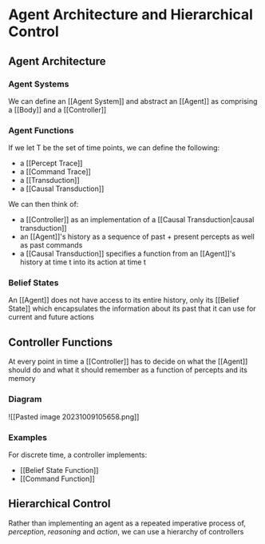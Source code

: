 # Agent Architecture and Hierarchical Control
## Agent Architecture
### Agent Systems
We can define an [[Agent System]] and abstract an [[Agent]] as comprising a [[Body]] and a [[Controller]]
### Agent Functions
If we let T be the set of time points, we can define the following:
- a [[Percept Trace]]
- a [[Command Trace]]
- a [[Transduction]]
- a [[Causal Transduction]]

We can then think of:
- a [[Controller]] as an implementation of a [[Causal Transduction|causal transduction]] 
- an [[Agent]]'s history as a sequence of past + present percepts as well as past commands
- a [[Causal Transduction]] specifies a function from an [[Agent]]'s history at time t into its action at time t
### Belief States
An [[Agent]] does not have access to its entire history, only its [[Belief State]] which encapsulates the information about its past that it can use for current and future actions
## Controller Functions
At every point in time a [[Controller]] has to decide on what the [[Agent]] should do and what it should remember as a function of percepts and its memory
### Diagram
![[Pasted image 20231009105658.png]]
### Examples 
For discrete time, a controller implements:
- [[Belief State Function]]
- [[Command Function]]
## Hierarchical Control
Rather than implementing an agent as a repeated imperative process of, *perception*, *reasoning* and *action*, we can use a hierarchy of controllers